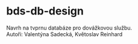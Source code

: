 # bds-db-design

Navrh na tvprnu databáze pro dovážkovou službu.<br> 
Autoři: Valentýna Sadecká, Květoslav Reinhard
